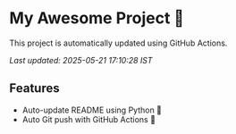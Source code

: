 # My Awesome Project 🚀

This project is automatically updated using GitHub Actions.

_Last updated: 2025-05-21 17:10:28 IST_

## Features
- Auto-update README using Python 🐍
- Auto Git push with GitHub Actions 🤖

